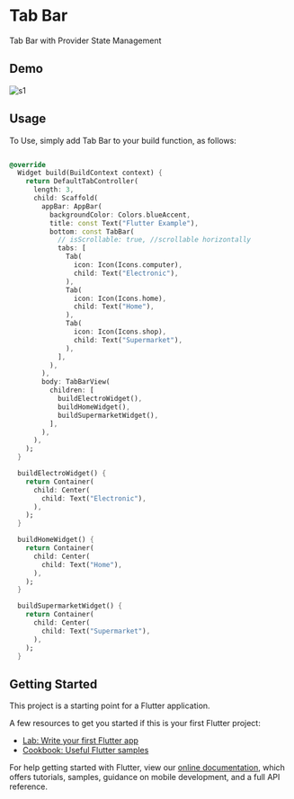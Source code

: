 # Tab Bar

Tab Bar with Provider State Management 

## Demo
![s1](https://user-images.githubusercontent.com/67058617/134079853-d7e4c8a7-3775-4884-9e3f-52b5f12608fd.png)

## Usage
To Use, simply add Tab Bar to your build function, as follows:

```dart

@override
  Widget build(BuildContext context) {
    return DefaultTabController(
      length: 3,
      child: Scaffold(
        appBar: AppBar(
          backgroundColor: Colors.blueAccent,
          title: const Text("Flutter Example"),
          bottom: const TabBar(
            // isScrollable: true, //scrollable horizontally
            tabs: [
              Tab(
                icon: Icon(Icons.computer),
                child: Text("Electronic"),
              ),
              Tab(
                icon: Icon(Icons.home),
                child: Text("Home"),
              ),
              Tab(
                icon: Icon(Icons.shop),
                child: Text("Supermarket"),
              ),
            ],
          ),
        ),
        body: TabBarView(
          children: [
            buildElectroWidget(),
            buildHomeWidget(),
            buildSupermarketWidget(),
          ],
        ),
      ),
    );
  }

  buildElectroWidget() {
    return Container(
      child: Center(
        child: Text("Electronic"),
      ),
    );
  }

  buildHomeWidget() {
    return Container(
      child: Center(
        child: Text("Home"),
      ),
    );
  }

  buildSupermarketWidget() {
    return Container(
      child: Center(
        child: Text("Supermarket"),
      ),
    );
  }

```

## Getting Started

This project is a starting point for a Flutter application.

A few resources to get you started if this is your first Flutter project:

- [Lab: Write your first Flutter app](https://flutter.dev/docs/get-started/codelab)
- [Cookbook: Useful Flutter samples](https://flutter.dev/docs/cookbook)

For help getting started with Flutter, view our
[online documentation](https://flutter.dev/docs), which offers tutorials,
samples, guidance on mobile development, and a full API reference.
